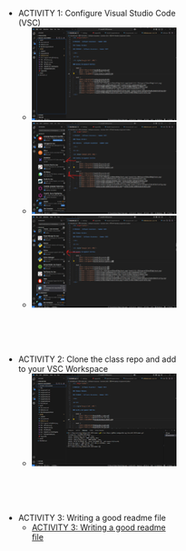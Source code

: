 
<div style="margin-left: 40%;">

-   ACTIVITY 1: Configure Visual Studio Code (VSC)
    -   [![Week 3 Assignment](SS1%20-%20VSC.png)](SS1%20-%20VSC.png)
    -   [![Week 3 Assignment](SS2%20-%20VSC%20Ext%201.png)](SS2%20-%20VSC%20Ext%201.png)
    -   [![Week 3 Assignment](SS3%20-%20VSC%20Ext%202.png)](SS3%20-%20VSC%20Ext%202.png)

<br><br><br>

-   ACTIVITY 2: Clone the class repo and add to your VSC Workspace
    -   [![Week 3 Assignment](SS4%20-%20VSC%20class%20workstation.png)](SS4%20-%20VSC%20class%20workstation.png)
    
<br><br><br>

-   ACTIVITY 3: Writing a good readme file
    -   [ACTIVITY 3: Writing a good readme file](Week3Activity3.md)

</div>
